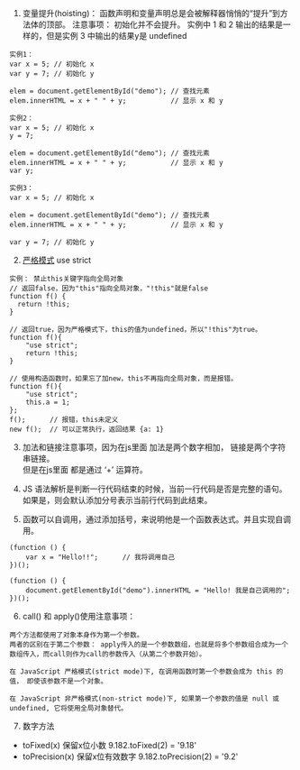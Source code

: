 1. 变量提升(hoisting)： 函数声明和变量声明总是会被解释器悄悄的“提升”到方法体的顶部。
注意事项： 初始化并不会提升。
实例中 1 和 2 输出的结果是一样的，但是实例 3 中输出的结果y是 undefined

```
实例1：
var x = 5; // 初始化 x
var y = 7; // 初始化 y

elem = document.getElementById("demo"); // 查找元素
elem.innerHTML = x + " " + y;           // 显示 x 和 y

实例2：
var x = 5; // 初始化 x
y = 7;

elem = document.getElementById("demo"); // 查找元素
elem.innerHTML = x + " " + y;           // 显示 x 和 y
var y;

实例3：
var x = 5; // 初始化 x

elem = document.getElementById("demo"); // 查找元素
elem.innerHTML = x + " " + y;           // 显示 x 和 y

var y = 7; // 初始化 y
```

2. [严格模式](http://www.runoob.com/js/js-strict.html) use strict

```
实例： 禁止this关键字指向全局对象
// 返回false，因为"this"指向全局对象，"!this"就是false
function f() {
  return !this;
}

// 返回true，因为严格模式下，this的值为undefined，所以"!this"为true。
function f(){
    "use strict";
    return !this;
}

// 使用构造函数时，如果忘了加new，this不再指向全局对象，而是报错。
function f(){
    "use strict";
    this.a = 1;
};
f();      // 报错，this未定义
new f();  // 可以正常执行，返回结果 {a: 1}

```

3. 加法和链接注意事项，因为在js里面 加法是两个数字相加， 链接是两个字符串链接。<br>
但是在js里面 都是通过  ‘+’ 运算符。

4. JS 语法解析是判断一行代码结束的时候，当前一行代码是否是完整的语句。如果是，则会默认添加分号表示当前行代码到此结束。

5. 函数可以自调用，通过添加括号，来说明他是一个函数表达式。并且实现自调用。

```
(function () {
    var x = "Hello!!";      // 我将调用自己
})();

(function () {
    document.getElementById("demo").innerHTML = "Hello! 我是自己调用的";
})();
```

6. call() 和 apply()使用注意事项：

```
两个方法都使用了对象本身作为第一个参数。
两者的区别在于第二个参数： apply传入的是一个参数数组，也就是将多个参数组合成为一个数组传入，而call则作为call的参数传入（从第二个参数开始）。

在 JavaScript 严格模式(strict mode)下, 在调用函数时第一个参数会成为 this 的值， 即使该参数不是一个对象。

在 JavaScript 非严格模式(non-strict mode)下, 如果第一个参数的值是 null 或 undefined, 它将使用全局对象替代。
```

7. 数字方法
  - toFixed(x)  保留x位小数  9.182.toFixed(2) = '9.18'
  - toPrecision(x) 保留x位有效数字  9.182.toPrecision(2) = '9.2'
